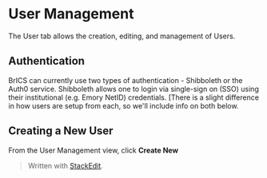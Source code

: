 
# User Management
The User tab allows the creation, editing, and management of Users.

## Authentication
BrICS can currently use two types of authentication - Shibboleth or the Auth0 service. Shibboleth allows one to login via single-sign on (SSO) using their institutional (e.g. Emory NetID) credentials. [There is a slight difference in how users are setup from each, so we'll include info on both below.
## Creating a New User

From the User Management view, click **Create New**
> Written with [StackEdit](https://stackedit.io/).
<!--stackedit_data:
eyJoaXN0b3J5IjpbLTc3NjEzNTU0LDExMzg2ODQxNzBdfQ==
-->